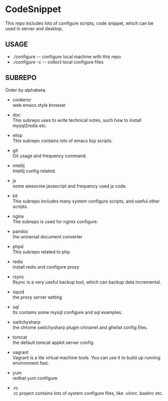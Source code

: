 CodeSnippet
=========
This repo includes lots of configure scripts, code snippet, which can be used in server and desktop.

## USAGE
* ./configure   -- configure local machine with this repo
* ./configure -c  -- collect local configure files

## SUBREPO
Order by alphabeta.

+ conkeror  
    web emacs style browser

+ doc  
   This subrepo uses to write technical notes, such how to install
   mysql2redis etc.
   
+ elisp  
   This subrepo contains lots of emacs lisp scripts.
   
+ git  
   Git usage and frequency command.

+ intellij  
  Intellij config related.
  
+ js  
    some awesome javascript and frequency used js code.
    
+ kit  
   This subrepo includes many system configure scripts, and useful
   other scripts.
   
+ nginx  
   The subrepo is used for nginix configure.

+ pandoc  
    the universal document converter

+ phpd  
   This subrepo related to php.

+ redis  
    install redis and configure proxy

+ rsync  
   Rsync is a very useful backup tool, which can backup data
   incremental.

+ squid  
    the proxy server setting

+ sql  
   Its contains some mysql configure and sql examples.

+ switchysharp  
    the chrome switchysharp plugin chinanet and gfwlist config files.

+ tomcat  
    the default tomcat appkit server config
   
+ vagrant  
   Vagrant is a lite virtual machine tools. You can use it to build up
   running environment fast.
   
+ yum  
   redhat yum configure

+ .rc  
   .rc project contains lots of system configure files, like .vimrc
   .bashrc etc.
